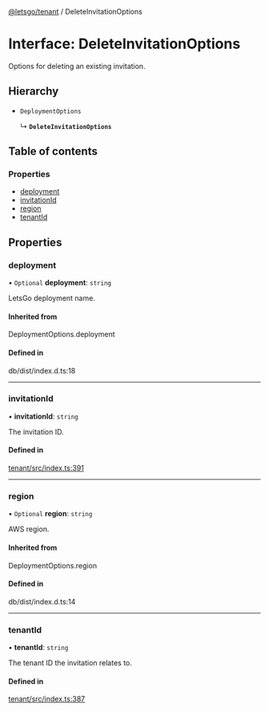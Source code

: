 [@letsgo/tenant](../README.md) / DeleteInvitationOptions

# Interface: DeleteInvitationOptions

Options for deleting an existing invitation.

## Hierarchy

- `DeploymentOptions`

  ↳ **`DeleteInvitationOptions`**

## Table of contents

### Properties

- [deployment](DeleteInvitationOptions.md#deployment)
- [invitationId](DeleteInvitationOptions.md#invitationid)
- [region](DeleteInvitationOptions.md#region)
- [tenantId](DeleteInvitationOptions.md#tenantid)

## Properties

### deployment

• `Optional` **deployment**: `string`

LetsGo deployment name.

#### Inherited from

DeploymentOptions.deployment

#### Defined in

db/dist/index.d.ts:18

___

### invitationId

• **invitationId**: `string`

The invitation ID.

#### Defined in

[tenant/src/index.ts:391](https://github.com/47chapters/letsgo/blob/11c7e19/packages/tenant/src/index.ts#L391)

___

### region

• `Optional` **region**: `string`

AWS region.

#### Inherited from

DeploymentOptions.region

#### Defined in

db/dist/index.d.ts:14

___

### tenantId

• **tenantId**: `string`

The tenant ID the invitation relates to.

#### Defined in

[tenant/src/index.ts:387](https://github.com/47chapters/letsgo/blob/11c7e19/packages/tenant/src/index.ts#L387)
